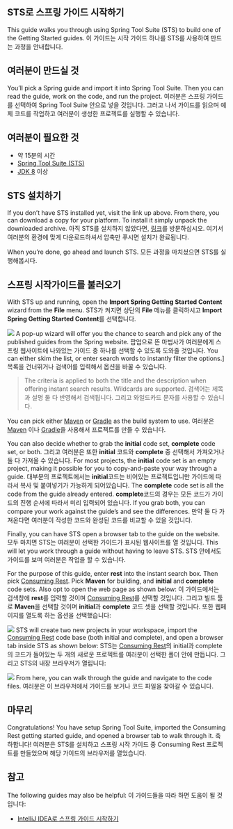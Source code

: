 ## STS로 스프링 가이드 시작하기
This guide walks you through using Spring Tool Suite (STS) to build one of the Getting Started guides.
이 가이드는 시작 가이드 하나를 STS를 사용하여 만드는 과정을 안내합니다.

## 여러분이 만드실 것
You’ll pick a Spring guide and import it into Spring Tool Suite. Then you can read the guide, work on the code, and run the project.
여러분은 스프링 가이드를 선택하여 Spring Tool Suite 안으로 넣을 것입니다. 그러고 나서 가이드를 읽으며 예제 코드를 작업하고 여러분이 생성한 프로젝트를 실행할 수 있습니다.

## 여러분이 필요한 것
* 약 15분의 시간
* [Spring Tool Suite (STS)](https://spring.io/tools/sts/all)
* [JDK 8](http://www.oracle.com/technetwork/java/javase/downloads/index.html) 이상

## STS 설치하기
If you don’t have STS installed yet, visit the link up above. From there, you can download a copy for your platform. To install it simply unpack the downloaded archive.
아직 STS를 설치하지 않았다면, [링크](http://spring.io/tools)를 방문하십시오. 여기서 여러분의 환경에 맞게 다운로드하셔서 압축만 푸시면 설치가 완료됩니다.

When you’re done, go ahead and launch STS.
모든 과정을 마치셨으면 STS를 실행해봅시다.

## 스프링 시작가이드를 불러오기
With STS up and running, open the **Import Spring Getting Started Content** wizard from the **File** menu.
STS가 켜지면 상단의 **File** 메뉴를 클릭하시고 **Import Spring Getting Started Content**를 선택합니다.

![](http://spring.io/guides/gs/sts/images/1_open_wizard.png)
A pop-up wizard will offer you the chance to search and pick any of the published guides from the Spring website. 
팝업으로 뜬 마법사가 여러분에게 스프링 웹사이트에 나와있는 가이드 중 하나를 선택할 수 있도록 도와줄 것입니다.
You can either skim the list, or enter search words to instantly filter the options.]
목록을 건너뛰거나 검색어를 입력해서 옵션을 바꿀 수 있습니다.

> The criteria is applied to both the title and the description when offering instant search results. Wildcards are supported.
> 검색어는 제목과 설명 둘 다 반영해서 검색됩니다. 그리고 와일드카드 문자를 사용할 수 있습니다.

You can pick either [Maven](http://spring.io/guides/gs/maven) or [Gradle](http://spring.io/guides/gs/gradle) as the build system to use.
여러분은 [Maven](http://spring.io/guides/gs/maven) 이나 [Gradle](http://spring.io/guides/gs/gradle)을 사용해서 프로젝트를 만들 수 있습니다.

You can also decide whether to grab the **initial** code set, **complete** code set, or both. 
그리고 여러분은 또한 **initial** 코드와 **complete** 중 선택해서 가져오거나 둘 다 가져올 수 있습니다. 
For most projects, the **initial** code set is an empty project, making it possible for you to copy-and-paste your way through a guide. 
대부분의 프로젝트에서는 **initial**코드는 비어있는 프로젝트입니만 가이드에 따라서 복사 및 붙여넣기가 가능하게 되어있습니다.
The **complete** code set is all the code from the guide already entered. 
**complete**코드의 경우는 모든 코드가 가이드의 진행 순서에 따라서 미리 입력되어 있습니다.
If you grab both, you can compare your work against the guide’s and see the differences.
만약 둘 다 가져온다면 여러분이 작성한 코드와 완성된 코드를 비교할 수 있을 것입니다.

Finally, you can have STS open a browser tab to the guide on the website. 
모두 마치면 STS는 여러분이 선택한 가이드가 표시된 웹사이트를 열 것입니다.
This will let you work through a guide without having to leave STS.
STS 안에서도 가이드를 보며 여러분은 작업을 할 수 있습니다.

For the purpose of this guide, enter **rest** into the instant search box. Then pick [Consuming Rest](http://spring.io/guides/gs/consuming-rest). Pick **Maven** for building, and **initial** and **complete** code sets. Also opt to open the web page as shown below:
이 가이드에서는 검색창에 **rest**를 입력할 것이며 [Consuming Rest](http://spring.io/guides/gs/consuming-rest)를 선택할 것입니다. 그리고 빌드 툴로 **Maven**을 선택할 것이며 **initial**과 **complete** 코드 셋을 선택할 것입니다.
또한 웹페이지를 열도록 하는 옵션을 선택했습니다:

![](http://spring.io/guides/gs/sts/images/3_wizard.png)
STS will create two new projects in your workspace, import the [Consuming Rest](http://spring.io/guides/gs/consuming-rest) code base (both initial and complete), and open a browser tab inside STS as shown below:
STS는 [Consuming Rest](http://spring.io/guides/gs/consuming-rest)의 initial과 complete의 코드가 들어있는 두 개의 새로운 프로젝트를 여러분이 선택한 폴더 안에 만듭니다. 그리고 STS의 내장 브라우저가 열립니다:

![](http://spring.io/guides/gs/sts/images/4_after-import.png)
From here, you can walk through the guide and navigate to the code files.
여러분은 이 브라우저에서 가이드를 보거나 코드 파일을 찾아갈 수 있습니다.

## 마무리
Congratulations! You have setup Spring Tool Suite, imported the Consuming Rest getting started guide, and opened a browser tab to walk through it.
축하합니다! 여러분은 STS를 설치하고 스프링 시작 가이드 중 Consuming Rest 프로젝트를 만들었으며 해당 가이드의 브라우저를 열었습니다.

## 참고
The following guides may also be helpful:
이 가이드들을 따라 하면 도움이 될 것입니다:
* [IntelliJ IDEA로 스프링 가이드 시작하기](https://spring.io/guides/gs/intellij-idea/)